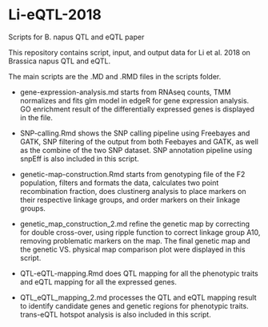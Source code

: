 # Li-eQTL-2018
Scripts for B. napus QTL and eQTL paper

This repository contains script, input, and output data for Li et al. 2018 on Brassica napus QTL and eQTL. 

The main scripts are the .MD and .RMD files in the scripts folder. 

* gene-expression-analysis.md starts from RNAseq counts, TMM normalizes and fits glm model in edgeR for gene expression analysis. GO enrichment result of the differentially expressed genes is displayed in the file. 

* SNP-calling.Rmd shows the SNP calling pipeline using Freebayes and GATK, SNP filtering of the output from both Feebayes and GATK, as well as the combine of the two SNP dataset. SNP annotation pipeline using snpEff is also included in this script. 

* genetic-map-construction.Rmd starts from genotyping file of the F2 population, filters and formats the data, calculates two point recombination fraction, does clustinerg analysis to place markers on their respective linkage groups, and order markers on their linkage groups. 

* genetic_map_construction_2.md refine the genetic map by correcting for double cross-over, using ripple function to correct linkage group A10, removing problematic markers on the map. The final genetic map and the genetic VS. physical map comparison plot were displayed in this script. 

* QTL-eQTL-mapping.Rmd does QTL mapping for all the phenotypic traits and eQTL mapping for all the expressed genes. 

* QTL_eQTL_mapping_2.md processes the QTL and eQTL mapping result to identify candidate genes and genetic regions for phenotypic traits. trans-eQTL hotspot analysis is also included in this script.      

